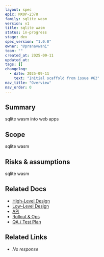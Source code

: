 ```yaml
---
layout: spec
epic: MXOP-2378
family: sqlite wasm
version: v1
title: sqlite wasm
status: in-progress
stage: dev
spec_version: "1.0.0"
owner: "@pranavwani"
team: ""
created_at: 2025-09-11
updated_at:
tags: []
changelog:
  - date: 2025-09-11
    text: "Initial scaffold from issue #63"
nav_title: "Overview"
nav_order: 0
---
```

## Summary
sqlite wasm into web apps

## Scope
sqlite wasm

## Risks & assumptions
sqlite wasm

## Related Docs
- [High-Level Design](./hld.md)
- [Low-Level Design](./lld.md)
- [API](./api.md)
- [Rollout & Ops](./rollout-ops.md)
- [QA / Test Plan](./qa-test.md)

## Related Links
- _No response_
